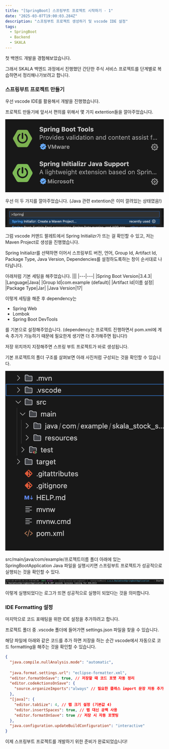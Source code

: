 ```yaml
---
title: "[SpringBoot] 스프링부트 프로젝트 시작하기 - 1"
date: "2025-03-07T19:00:03.284Z"
description: "스프링부트 프로젝트 생성하기 및 vscode IDE 설정"
tags:
  - SpringBoot
  - Backend
  - SKALA
---
```


첫 백엔드 개발을 경험해보았습니다.

그래서 SKALA 백엔드 과정에서 진행했던 간단한 주식 서비스 프로젝트를 단계별로 복습하면서 정리해나가보려고 합니다.

### 스프링부트 프로젝트 만들기
우선 vscode IDE를 활용해서 개발을 진행했습니다.

프로젝트 만들기에 앞서서 편의를 위해서 몇 가지 extention들을 깔아주었습니다.

![Extentions](./springboot_extention_image.png)

우선 이 두 가지를 깔아주었습니다. (Java 관련 extention은 이미 깔려있는 상태였음!)

![Spring Initializr](./spring_initializr_image.png)

그럼 vscode 커맨드 팔레트에서 Spring Initializr가  뜨는 걸 확인할 수 있고, 저는 Maven Project로 생성을 진행했습니다.

Spring Initializr를 선택하면 이어서 스프링부트 버전, 언어, Group Id, Artifact Id, Package Type, Java Version, Dependencies를 설정하도록하는 창이 순서대로 나타납니다.

아래처럼 기본 세팅을 해주었습니다.
|||
|---|---|
|Spring Boot Version|3.4.3|
|Language|Java|
|Group Id|com.example (default)|
|Artifact Id|이름 설정|
|Package Type|Jar|
|Java Version|17|


이렇게 세팅을 해준 후 dependency는 

- Spring Web
- Lombok
- Spring Boot DevTools

를 기본으로 설정해주었습니다. (dependency는 프로젝트 진행하면서 pom.xml에 계속 추가가 가능하기 때문에 필요한게 생기면 더 추가해주면 됩니다!)

저장 위치까지 지정해주면 스프링 부트 프로젝트가 바로 생성됩니다.

기본 프로젝트의 폴더 구조를 살펴보면 아래 사진처럼 구성되는 것을 확인할 수 있습니다.

![Initial Folders](./springboot_init_folders_image.png)

src/main/java/com/example/프로젝트이름 폴더 아래에 있는 SpringBootApplication Java 파일을 실행시키면 스프링부트 프로젝트가 성공적으로 실행되는 것을 확인할 수 있다.

![Start Log](./springboot_start_log_image.png)

이렇게 실행되었다는 로그가 뜨면 성공적으로 실행이 되었다는 것을 의미합니다.

### IDE Formatting 설정
마지막으로 코드 포매팅을 위한 IDE 설정을 추가하려고 합니다.

프로젝트 폴더 중 .vscode 폴더에 들어가면 settings.json 파일을 찾을 수 있습니다.

해당 파일에 아래와 같은 코드를 추가 하면 저장을 하는 순간 vscode에서 자동으로 코드 formatting을 해주는 것을 확인할 수 있습니다.

```json
{
  "java.compile.nullAnalysis.mode": "automatic",

  "java.format.settings.url": "eclipse-formatter.xml",
  "editor.formatOnSave": true, // 저장할 때 코드 포맷 자동 정리
  "editor.codeActionsOnSave": {
    "source.organizeImports":"always" // 필요한 클래스 import 문장 자동 추가/삭제
  },
  "[java]": {
    "editor.tabSize": 4, // 탭 크기 설정 (기본값 4)
    "editor.insertSpaces": true, // 탭 대신 공백 사용
    "editor.formatOnSave": true // 저장 시 자동 포맷팅
  },
  "java.configuration.updateBuildConfiguration": "interactive"
}
```

이제 스프링부트 프로젝트를 개발하기 위한 준비가 완료되었습니다!

